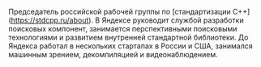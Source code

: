 Председатель российской рабочей группы по [стандартизации С++] (https://stdcpp.ru/about). В Яндексе руководит службой разработки поисковых компонент, занимается перспективными поисковыми технологиями и развитием внутренней стандартной библиотеки. До Яндекса работал в нескольких стартапах в России и США, занимался машинным зрением, декомпиляцией и видеонаблюдением.
